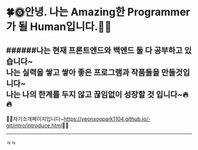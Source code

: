 # 🍀🌞안녕. 나는 Amazing한 Programmer가 될 Human입니다.🌛🍀 <br>
######나는 현재 프론트엔드와 백엔드 둘 다 공부하고 있습니다~ <br>
나는 실력을 쌓고 쌓아 좋은 프로그램과 작품들을 만들것입니다~ <br>
나는 나의 한계를 두지 않고 끊임없이 성장할 것 입니다~🔥🔥 <br>
---

🙋‍♂️자기소개페이지입니다~<https://yeonsoopark1104.github.io/-git/intro/introduce.html>🙋‍♂️

---

ㅋㅋ
